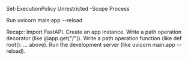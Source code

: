 Set-ExecutionPolicy Unrestricted -Scope Process

Run	uvicorn main:app --reload


Recap::
Import FastAPI.
Create an app instance.
Write a path operation decorator (like @app.get("/")).
Write a path operation function (like def root(): ... above).
Run the development server (like uvicorn main:app --reload).
